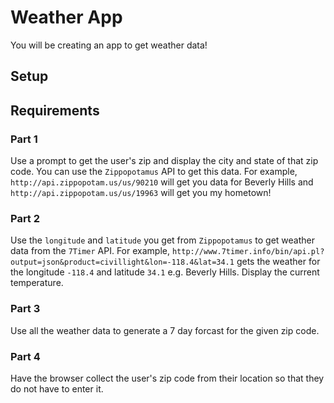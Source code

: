# Weather App

You will be creating an app to get weather data!

## Setup

## Requirements

### Part 1
Use a prompt to get the user's zip and display the city and state of that zip code. You can use the `Zippopotamus` API to get this data. For example, 
`http://api.zippopotam.us/us/90210` will get you data for Beverly Hills and `http://api.zippopotam.us/us/19963` will get you my hometown!

### Part 2
Use the `longitude` and `latitude` you get from `Zippopotamus` to get weather data from the `7Timer` API. For example, `http://www.7timer.info/bin/api.pl?output=json&product=civillight&lon=-118.4&lat=34.1` gets the weather for the longitude `-118.4` and latitude `34.1` e.g. Beverly Hills. Display the current temperature.

### Part 3
Use all the weather data to generate a 7 day forcast for the given zip code. 

### Part 4
Have the browser collect the user's zip code from their location so that they do not have to enter it.
